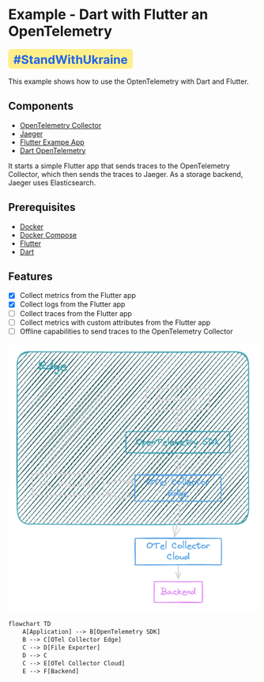 # Example - Dart with Flutter an OpenTelemetry

[![Stand With Ukraine](https://raw.githubusercontent.com/vshymanskyy/StandWithUkraine/main/badges/StandWithUkraine.svg)](https://stand-with-ukraine.pp.ua)

This example shows how to use the OptenTelemetry with Dart and Flutter.

## Components

- [OpenTelemetry Collector](https://opentelemetry.io/docs/collector/)
- [Jaeger](https://www.jaegertracing.io/)
- [Flutter Exampe App](https://flutter.dev/)
- [Dart OpenTelemetry](https://pub.dev/packages/opentelemetry)

It starts a simple Flutter app that sends traces to the OpenTelemetry 
Collector, which then sends the traces to Jaeger. As a storage backend,
Jaeger uses Elasticsearch.

## Prerequisites

- [Docker](https://www.docker.com/)
- [Docker Compose](https://docs.docker.com/compose/)
- [Flutter](https://flutter.dev/)
- [Dart](https://dart.dev/)

## Features

- [x] Collect metrics from the Flutter app
- [x] Collect logs from the Flutter app
- [ ] Collect traces from the Flutter app
- [ ] Collect metrics with custom attributes from the Flutter app
- [ ] Offline capabilities to send traces to the OpenTelemetry Collector

![OTel Edge Cloud Flow](docs/OTel-Edge-and-Cloud.excalidraw.dark.png)

```mermaid
flowchart TD
    A[Application] --> B[OpenTelemetry SDK]
    B --> C[OTel Collector Edge]
    C --> D[File Exporter]
    D --> C
    C --> E[OTel Collector Cloud]
    E --> F[Backend]
```
